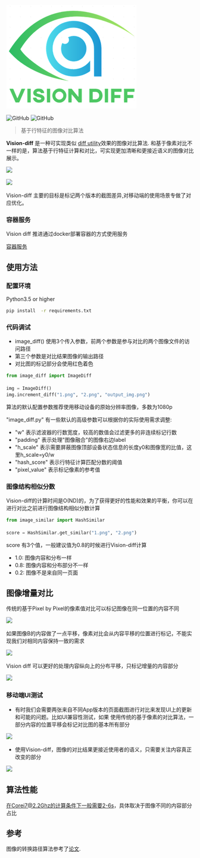 ![](image/vision_diff.png)

![GitHub](https://img.shields.io/badge/Python-3.6-blue)
![GitHub](https://img.shields.io/github/license/Meituan-Dianping/vision-diff)

> 基于行特征的图像对比算法

**Vision-diff** 是一种可实现类似 [diff utility](https://en.wikipedia.org/wiki/Diff)效果的图像对比算法. 
和基于像素对比不一样的是，算法基于行特征计算和对比，可实现更加清晰和更接近语义的图像对比展示。

![](image/image_4.png)

![](image/image_5.png)

Vision-diff 主要的目标是标记两个版本的截图差异,对移动端的使用场景专做了对应优化。


### 容器服务

Vision diff 推进通过docker部署容器的方式使用服务

[容器服务](./container-service.md)

## 使用方法

### 配置环境

Python3.5 or higher

```bash
pip install  -r requirements.txt
```

### 代码调试

- image_diff() 使用3个传入参数，前两个参数是参与对比的两个图像文件的访问路径
- 第三个参数是对比结果图像的输出路径
- 对比图的标记部分会使用红色着色

```python
from image_diff import ImageDiff

img = ImageDiff()
img.increment_diff("1.png", "2.png", "output_img.png")
```

算法的默认配置参数推荐使用移动设备的原始分辨率图像，多数为1080p

"image_diff.py" 有一些默认的高级参数可以根据你的实际使用需求调整:
  - "w" 表示滤波器的行数宽度，较高的数值会过滤更多的非连续标记行数
  - "padding" 表示处理"图像融合"的图像右边label
  - "h_scale" 表示需要屏蔽图像顶部设备状态信息的长度y0和图像宽的比值，这里h_scale=y0/w
  - "hash_score" 表示行特征计算匹配分数的阈值
  - "pixel_value" 表示标记像素的参考值


### 图像结构相似分数

Vision-diff的计算时间是O(ND)的，为了获得更好的性能和效果的平衡，你可以在进行对比之前进行图像结构相似分数计算

```python
from image_similar import HashSimilar

score = HashSimilar.get_similar("1.png", "2.png")
```

score 有3个值，一般建议值为0.8的时候进行Vision-diff计算

  - 1.0: 图像内容和分布一样
  - 0.8: 图像内容和分布部分不一样
  - 0.2: 图像不是来自同一页面


## 图像增量对比
传统的基于Pixel by Pixel的像素值对比可以标记图像在同一位置的内容不同

![](image/image_1.png)

如果图像B的内容做了一点平移，像素对比会从内容平移的位置进行标记，不能实现我们对相同内容保持一致的需求

![](image/image_2.png)

Vision diff 可以更好的处理内容纵向上的分布平移，只标记增量的内容部分 

![](image/image_3.png)

### 移动端UI测试
- 有时我们会需要两张来自不同App版本的页面截图进行对比来发现UI上的更新和可能的问题。比如UI兼容性测试，如果
使用传统的基于像素的对比算法，一部分内容的位置平移会标记对比图的基本所有部分

![](image/image_4.png)

- 使用Vision-diff，图像的对比结果更接近使用者的语义，只需要关注内容真正改变的部分

![](image/image_5.png)


## 算法性能

在Corei7@2.2Ghz的计算条件下一般需要2-6s，具体取决于图像不同的内容部分占比

## 参考

图像的转换路径算法参考了[论文](http://www.xmailserver.org/diff2.pdf).
